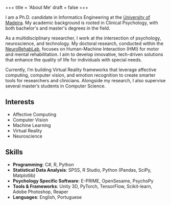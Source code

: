 +++
title = 'About Me'
draft = false
+++


I am a Ph.D. candidate in Informatics Engineering at the [University of Madeira](https://www.uma.pt/). My academic background is rooted in Clinical Psychology, with both bachelor's and master's degrees in the field.

As a multidisciplinary researcher, I work at the intersection of psychology, neuroscience, and technology. My doctoral research, conducted within the [NeuroRehabLab](https://neurorehablab.arditi.pt/), focuses on Human-Machine Interaction (HMI) for motor and mental rehabilitation. I aim to develop innovative, tech-driven solutions that enhance the quality of life for individuals with special needs.

Currently, I’m building Virtual Reality frameworks that leverage affective computing, computer vision, and emotion recognition to create smarter tools for researchers and clinicians. Alongside my research, I also supervise several master’s students in Computer Science.

## Interests
- Affective Computing
- Computer Vision
- Machine Learning
- Virtual Reality
- Neuroscience

## Skills

- **Programming**: C#, R, Python  
- **Statistical Data Analysis**: SPSS, R Studio, Python (Pandas, SciPy, Matplotlib)  
- **Psychology Specific Software**: E-PRIME, OpenSesame, PsychoPy  
- **Tools & Frameworks**: Unity 3D, PyTorch, TensorFlow, Scikit-learn, Adobe Photoshop, Reaper  
- **Languages**: English, Portuguese